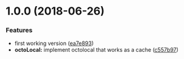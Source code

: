 <a name="1.0.0"></a>
# 1.0.0 (2018-06-26)


### Features

* first working version ([ea7e893](https://github.com/thetutlage/gh-copy-labels/commit/ea7e893))
* **octoLocal:** implement octolocal that works as a cache ([c557b97](https://github.com/thetutlage/gh-copy-labels/commit/c557b97))



